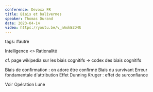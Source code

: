 ```yaml
---
conference: Devoxx FR
title: Biais et balivernes
speaker: Thomas Durand
date: 2023-04-14
video: https://youtu.be/v_nAokE2D4U
---
```

tags: #autre

Intelligence <> Rationalité

cf. page wikipedia sur les biais cognitifs -> codex des biais cognitifs

Biais de confirmation : on adore être confirmé
Biais du survivant
Erreur fondamentale d'attribution
Effet Dunning Kruger : effet de surconfiance

Voir Opération Lune



